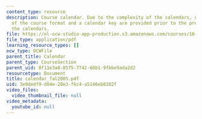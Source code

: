 ```yaml
---
content_type: resource
description: Course calendar. Due to the complexity of the calendars, detailed explanations
  of the course format and a calendar key are provided prior to the presentation of
  the calendars.
file: https://ol-ocw-studio-app-production.s3.amazonaws.com/courses/16-01-unified-engineering-i-ii-iii-iv-fall-2005-spring-2006/3e0dedf9d04e28e3f6c4a5146eb8102f_calendar_fal2005.pdf
file_type: application/pdf
learning_resource_types: []
ocw_type: OCWFile
parent_title: Calendar
parent_type: CourseSection
parent_uid: 0f11e3a8-8575-7742-68b1-9fbbe9ada2d2
resourcetype: Document
title: calendar_fal2005.pdf
uid: 3e0dedf9-d04e-28e3-f6c4-a5146eb8102f
video_files:
  video_thumbnail_file: null
video_metadata:
  youtube_id: null
---
```

